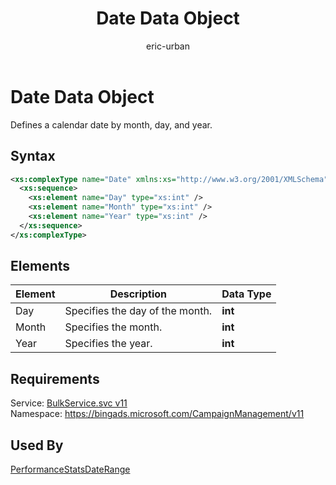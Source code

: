 ﻿---
title: Date Data Object
ms.service: bing-ads-bulk
ms.topic: article
author: eric-urban
ms.author: eur
---
# Date Data Object
Defines a calendar date by month, day, and year.

## Syntax
```xml
<xs:complexType name="Date" xmlns:xs="http://www.w3.org/2001/XMLSchema">
  <xs:sequence>
    <xs:element name="Day" type="xs:int" />
    <xs:element name="Month" type="xs:int" />
    <xs:element name="Year" type="xs:int" />
  </xs:sequence>
</xs:complexType>
```

## <a name="elements"></a>Elements

|Element|Description|Data Type|
|-----------|---------------|-------------|
|<a name="day"></a>Day|Specifies the day of the month.|**int**|
|<a name="month"></a>Month|Specifies the month.|**int**|
|<a name="year"></a>Year|Specifies the year.|**int**|

## Requirements
Service: [BulkService.svc v11](https://bulk.api.bingads.microsoft.com/Api/Advertiser/CampaignManagement/v11/BulkService.svc)  
Namespace: https://bingads.microsoft.com/CampaignManagement/v11  

## Used By
[PerformanceStatsDateRange](performancestatsdaterange.md)  
